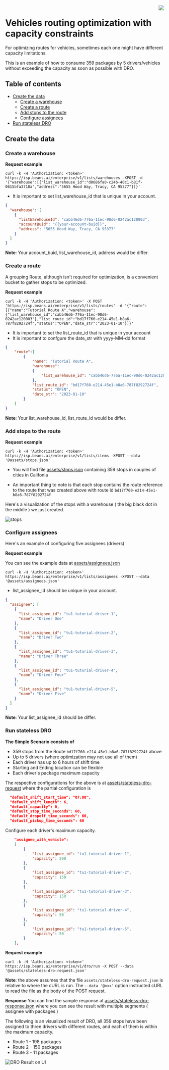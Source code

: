 

<img src="../assets/images/beans-128x128.png" align="right" />

# Vehicles routing optimization with capacity constraints

For optimizing routes for vehicles, sometimes each one might have different capacity limitations.

This is an example of how to consume 359 packages by 5 drivers/vehicles without exceeding the capacity as soon as possible with DRO.

## Table of contents
- [Create the data](#create-the-data)
  - [Create a warehouse](#create-a-warehouse)
  - [Create a route](#create-a-route)
  - [Add stops to the route](#add-stops-to-the-route)
  - [Configure assignees](#configure-assignees)
- [Run stateless DRO](#run-stateless-dro)



## Create the data
### Create a warehouse

**Request example**

```
curl -k -H 'Authorization: <token>' https://isp.beans.ai/enterprise/v1/lists/warehouses -XPOST -d '{"warehouse":[{"list_warehouse_id":"d0686fa0-c24b-40c1-b81f-0615bfa3718a","address":"5655 Hood Way, Tracy, CA 95377"}]}'
```

- It is important to set list_warehouse_id that is unique in your account.

```json
{
  "warehouse": [
    {
      "listWarehouseId": "cabb46d6-776a-11ec-90d6-0242ac120003",
      "accountBuid": "{{your-account-buid}}",
      "address": "5655 Hood Way, Tracy, CA 95377"
    }
  ]
}
```

**Note**: Your account_buid, list_warehouse_id, address would be differ.

### Create a route

A grouping Route, although isn't required for optimization, is a convenient bucket to gather
stops to be optimized.

**Request example**

```
curl -k -H 'Authorization: <token>' -X POST 'https://isp.beans.ai/enterprise/v1/lists/routes' -d '{"route":[{"name":"Tutorial Route A","warehouse":{"list_warehouse_id":"cabb46d6-776a-11ec-90d6-0242ac120003"},"list_route_id":"bd17f760-e214-45e1-b8a6-787f8292724f","status":"OPEN","date_str":"2023-01-10"}]}'
```

- It is important to set the list_route_id that is unique in your account
- It is important to confgure the date_str with yyyy-MM-dd format

```json
{
    "route":[
        {
            "name": "Tutorial Route A",
            "warehouse":
            {
                "list_warehouse_id": "cabb46d6-776a-11ec-90d6-0242ac120003"
            },
            "list_route_id": "bd17f760-e214-45e1-b8a6-787f8292724f",
            "status": "OPEN",
            "date_str": "2023-01-10"
        }
    ]
}
```

**Note**: Your list_warehouse_id, list_route_id would be differ.

### Add stops to the route

**Request example**

```
curl -k -H 'Authorization: <token>' https://isp.beans.ai/enterprise/v1/lists/items -XPOST --data '@assets/stops.json'
```

- You will find file [assets/stops.json](assets/stops.json) containing 359 stops in couples of cities in Califonia

- An important thing to note is that each stop contains the route reference to the route that was created above with route id `bd17f760-e214-45e1-b8a6-787f8292724f`

Here's a visualization of the stops with a warehouse ( the big black dot in the middle ) we just created.

![stops](assets/images/stops.png)

### Configure assignees

Here's an example of configuring five assignees (drivers)

**Request example**

You can see the example data at [assets/assignees.json](assets/assignees.json)

```
curl -k -H 'Authorization: <token>' https://isp.beans.ai/enterprise/v1/lists/assignees -XPOST --data '@assets/assignees.json'
```

- list_assignee_id should be unique in your account.

```json
{
  "assignee": [
    {
      "list_assignee_id": "tu1-tutorial-driver-1",
      "name": "Driver One"
    },
    {
      "list_assignee_id": "tu1-tutorial-driver-2",
      "name": "Driver Two"
    },
    {
      "list_assignee_id": "tu1-tutorial-driver-3",
      "name": "Driver Three"
    },
    {
      "list_assignee_id": "tu1-tutorial-driver-4",
      "name": "Driver Four"
    },
    {
      "list_assignee_id": "tu1-tutorial-driver-5",
      "name": "Driver Five"
    }
  ]
}
```

**Note**: Your list_assignee_id should be differ.

### Run stateless DRO

**The Simple Scenario consists of**

- 359 stops from the Route `bd17f760-e214-45e1-b8a6-787f8292724f` above
- Up to 5 drivers (where optimization may not use all of them)
- Each driver has up to 6 hours of shift time
- Starting and Ending location can be flexible
- Each driver's package maximum capacity

The respective configurations for the above is at [assets/stateless-dro-request](assets/stateless-dro-request.json)  where the partial configuration is

```json
  "default_shift_start_time": "07:00",
  "default_shift_length": 6,
  "default_capacity": 0,
  "default_stop_time_seconds": 60,
  "default_dropoff_time_seconds": 60,
  "default_pickup_time_seconds": 60
```

Configure each driver's maximum capacity.

```json
    "assignee_with_vehicle":
    [
        {
            "list_assignee_id": "tu1-tutorial-driver-1",
            "capacity": 200
        },
        {
            "list_assignee_id": "tu1-tutorial-driver-2",
            "capacity": 150
        },
        {
            "list_assignee_id": "tu1-tutorial-driver-3",
            "capacity": 150
        },
        {
            "list_assignee_id": "tu1-tutorial-driver-4",
            "capacity": 50
        },
        {
            "list_assignee_id": "tu1-tutorial-driver-5",
            "capacity": 50
        }
    ],
```

**Request example**

```
curl -k -H 'Authorization: <token>' https://isp.beans.ai/enterprise/v1/dro/run -X POST --data '@assets/stateless-dro-request.json'
```

**Note**: the above assumes that the file `assets/stateless-dro-request.json` is relative to where the cURL is run. The `--data '@xxx'` option instructed cURL to read the file as the body of the POST request.

**Response**
You can find the sample response at [assets/stateless-dro-response.json](assets/stateless-dro-response.json) where you can see the result with multiple segments ( assignee with packages )

The following is an visualized result of DRO, all 359 stops have been assigned to three drivers with different routes, 
and each of them is within the maximum capacity.

- Route 1 - 198 packages
- Route 2 - 150 packages
- Route 3 - 11 packages

![DRO Result on UI](assets/images/dro-result-ui.png)



